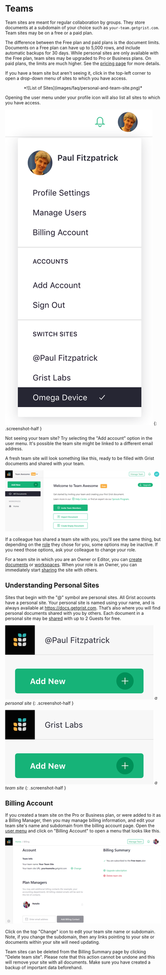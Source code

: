 Teams
=========

Team sites are meant for regular collaboration by groups. They store documents at a subdomain of your choice such as `your-team.getgrist.com`. Team sites may be on a free or a paid plan.

The difference between the Free plan and paid plans is the document limits. Documents on a Free plan can have up to 5,000 rows, and include automatic backups for 30 days. While personal sites are only available with the Free plan, team sites may be upgraded to Pro or Business plans. On paid plans, the limits are much higher. See the [pricing page](https://www.getgrist.com/pricing) for more details.

If you have a team site but aren't seeing it, click in the top-left corner to open a drop-down menu of sites to which you have access.

<center>
*![List of Sites](images/faq/personal-and-team-site.png)*
</center>

Opening the user menu under your profile icon will also list all sites to which you have access.

*![User Menu List of Sites](images/team-sharing/team-sharing-pick-site.png)*
{: .screenshot-half }

Not seeing your team site?  Try selecting the "Add account" option in the user menu. It's possible the team site might be linked to a different email address.

A fresh team site will look something like this, ready to be filled with
Grist documents and shared with your team.

![team-sharing-team-site](images/team-sharing/team-sharing-team-site.png)

If a colleague has shared a team site with you, you'll see the same thing,
but depending on the [role](team-sharing.md#roles) they chose for you, some options may be inactive.  If you need those options,
ask your colleague to change your role.

For a team site in which you are an Owner or Editor,
you can [create documents](creating-doc.md) or [workspaces](workspaces.md). When your role is an
Owner, you can immediately start [sharing](team-sharing.md) the site with others.

## Understanding Personal Sites

Sites that begin with the "@" symbol are personal sites. All Grist accounts have a personal site.
Your personal site is named using your name, and is always available at <https://docs.getgrist.com>.
That’s also where you will find personal documents shared with you by others. Each document in a personal site may be [shared](sharing.md) with up to 2 Guests for free.

*![team-sharing-personal-name](images/team-sharing/team-sharing-personal-name.png)*
<em class="caption">a personal site</em>
{: .screenshot-half }

*![team-sharing-team-name](images/team-sharing/team-sharing-team-name.png)*
<em class="caption">a team site</em>
{: .screenshot-half }

## Billing Account

If you created a team site on the Pro or Business plan, or were added to it as a Billing Manager, then you may manage billing information, and edit your team site's name and subdomain from the billing account page. Open the [user menu](glossary.md#user-menu) and click on "Billing Account" to open a menu that looks like this.

<span class="screenshot-large">*![billing account](images/team-sharing/billing-account.png)*</span>

Click on the top "Change" icon to edit your team site name or subdomain. Note, if you change the
subdomain, then any links pointing to your site or documents within your site will need updating.

Team sites can be deleted from the Billing Summary page by clicking "Delete team site". Please note that this action cannot be undone and this will remove your site with all documents. Make sure you have created a backup of important data beforehand.
